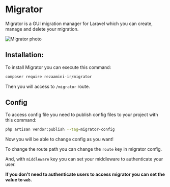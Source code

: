 # Migrator
Migrator is a GUI migration manager for Laravel which you can create, manage and delete your migration.

![Migrator photo](https://podcode.ir/img/migrator.png)
## Installation:

To install Migrator you can execute this command:
```bash
composer require rezaamini-ir/migrator
```

Then you will access to `/migrator` route.

## Config
To access config file you need to publish config files to your project with this command:
```bash
php artisan vendor:publish --tag=migrator-config
```

Now you will be able to change config as you want!

To change the route path you can change the `route` key in migrator config.

And, with `middleware` key you can set your middleware to authenticate your user.

**If you don't need to authenticate users to access migrator you can set the value to `web`.**
